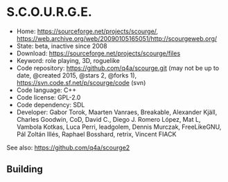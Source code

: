 # S.C.O.U.R.G.E.

- Home: https://sourceforge.net/projects/scourge/, https://web.archive.org/web/20090105165051/http://scourgeweb.org/
- State: beta, inactive since 2008
- Download: https://sourceforge.net/projects/scourge/files
- Keyword: role playing, 3D, roguelike
- Code repository: https://github.com/q4a/scourge.git (may not be up to date, @created 2015, @stars 2, @forks 1), https://svn.code.sf.net/p/scourge/code (svn)
- Code language: C++
- Code license: GPL-2.0
- Code dependency: SDL
- Developer: Gabor Torok, Maarten Vanraes, Breakable, Alexander Kjäll, Charles Goodwin, CoD, David C., Diego J. Romero López, Mat L, Vambola Kotkas, Luca Perri, leadgolem, Dennis Murczak, FreeLikeGNU, Pál Zoltán Illés, Raphael Bosshard, retrix, Vincent FIACK

See also: https://github.com/q4a/scourge2

## Building
